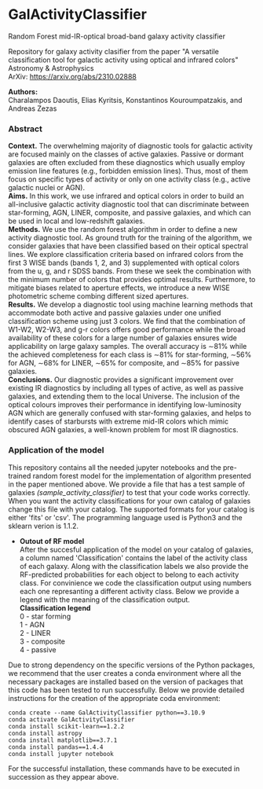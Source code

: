 # GalActivityClassifier
Random Forest mid-IR-optical broad-band galaxy activity classifier

Repository for galaxy activity clasifier from the paper "A versatile classification tool for galactic activity using optical and infrared colors"\
Astronomy & Astrophysics\
ArXiv: https://arxiv.org/abs/2310.02888

**Authors:**\
Charalampos Daoutis, Elias Kyritsis, Konstantinos Kouroumpatzakis, and Andreas Zezas

### Abstract 
**Context.**  The overwhelming majority of diagnostic tools for galactic activity are focused mainly on the classes of active galaxies.
Passive or dormant galaxies are often excluded from these diagnostics which usually employ emission line features (e.g., forbidden
emission lines). Thus, most of them focus on specific types of activity or only on one activity class (e.g., active galactic nuclei or
AGN). \
**Aims.** In this work, we use infrared and optical colors in order to build an all-inclusive galactic activity diagnostic tool that can
discriminate between star-forming, AGN, LINER, composite, and passive galaxies, and which can be used in local and low-redshift
galaxies. \
**Methods.** We use the random forest algorithm in order to define a new activity diagnostic tool. As ground truth for the training of the
algorithm, we consider galaxies that have been classified based on their optical spectral lines. We explore classification criteria based
on infrared colors from the first 3 WISE bands (bands 1, 2, and 3) supplemented with optical colors from the u, g, and r SDSS bands.
From these we seek the combination with the minimum number of colors that provides optimal results. Furthermore, to mitigate
biases related to aperture effects, we introduce a new WISE photometric scheme combing different sized apertures. \
**Results.** We develop a diagnostic tool using machine learning methods that accommodate both active and passive galaxies under
one unified classification scheme using just 3 colors. We find that the combination of W1-W2, W2-W3, and g-r colors offers good
performance while the broad availability of these colors for a large number of galaxies ensures wide applicability on large galaxy
samples. The overall accuracy is ∼81% while the achieved completeness for each class is ∼81% for star-forming, ∼56% for AGN,
∼68% for LINER, ∼65% for composite, and ∼85% for passive galaxies. \
**Conclusions.** Our diagnostic provides a significant improvement over existing IR diagnostics by including all types of active,
as well as passive galaxies, and extending them to the local Universe. The inclusion of the optical colours improves their
performance in identifying low-luminosity AGN which are generally confused with star-forming galaxies, and helps to identify
cases of starbursts with extreme mid-IR colors which mimic obscured AGN galaxies, a well-known problem for most IR
diagnostics.

### Application of the model
This repository contains all the needed jupyter notebooks and the pre-trained random forest model for the implementation of algorithm presented in the paper mentioned above. We provide a file that has a test sample of galaxies *(sample_activity_classifier)* to test that your code works correctly. When you want the activity classifications for your own catalog of galaxies change this file with your catalog. The supported formats for your catalog is either 'fits' or 'csv'. The programming language used is Python3 and the sklearn verion is 1.1.2. 
- **Outout of RF model**\
After the succesful application of the model on your catalog of galaxies, a column named 'Classification' contains the label of the activity class of each galaxy. Along with the classification labels we also provide the RF-predicted probabilities for each object to belong to each activity class. For convinience we code the classification output using numbers each one represanting a different activity class. Below we provide a legend with the meaning of the classification output. \
**Classification legend** \
0 - star forming \
1 - AGN \
2 - LINER \
3 - composite \
4 - passive 

Due to strong dependency on the specific versions of the Python packages, we recommend that the user creates a conda environment where all the necessary packages are installed based on the version of packages that this code has been tested to run successfully. Below we provide detailed instructions for the creation of the appropriate coda environment:
```
conda create --name GalActivityClassifier python==3.10.9
conda activate GalActivityClassifier
conda install scikit-learn==1.2.2
conda install astropy
conda install matplotlib==3.7.1
conda install pandas==1.4.4
conda install jupyter notebook
```
For the successful installation, these commands have to be executed in succession as they appear above.
